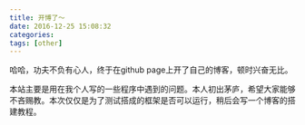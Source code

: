 ```yaml
---
title: 开博了～
date: 2016-12-25 15:08:32
categories: 
tags: [other]
---
```

哈哈，功夫不负有心人，终于在github page上开了自己的博客，顿时兴奋无比。

本站主要是用在我个人写的一些程序中遇到的问题。本人初出茅庐，希望大家能够不吝赐教。本次仅仅是为了测试搭成的框架是否可以运行，稍后会写一个博客的搭建教程。
